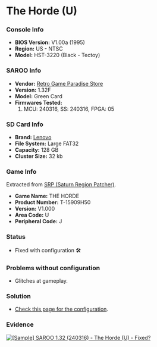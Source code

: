 # The Horde (U)

### Console Info

- <b>BIOS Version:</b> V1.00a (1995)
- <b>Region:</b> US - NTSC
- <b>Model:</b> HST-3220 (Black - Tectoy)

### SAROO Info

- <b>Vendor:</b> [Retro Game Paradise Store](https://s.click.aliexpress.com/e/_DlCqvfB)
- <b>Version:</b> 1.32F
- <b>Model:</b> Green Card
- <b>Firmwares Tested:</b>
  1. MCU: 240316, SS: 240316, FPGA: 05

### SD Card Info

- <b>Brand:</b> [Lenovo](https://s.click.aliexpress.com/e/_DBowUFx)
- <b>File System:</b> Large FAT32
- <b>Capacity:</b> 128 GB
- <b>Cluster Size:</b> 32 kb

### Game Info

Extracted from [SRP (Saturn Region Patcher)](https://segaxtreme.net/resources/saturn-region-patcher.81/download).

- <b>Game Name:</b> THE HORDE
- <b>Product Number:</b> T-15909H50
- <b>Version:</b> V1.000
- <b>Area Code:</b> U
- <b>Peripheral Code:</b> J

### Status

- Fixed with configuration :hammer_and_wrench:

### Problems without configuration

- Glitches at gameplay.

### Solution

- [Check this page for the configuration](https://github.com/williamdsw/saroo-configuration-list/blob/master/U/T-15909H50/README.md).

### Evidence

[![[Sample] SAROO 1.32 (240316) - The Horde (U) - Fixed?](https://img.youtube.com/vi/k6NzM6atbY4/0.jpg)](https://www.youtube.com/watch?v=k6NzM6atbY4)
